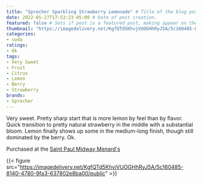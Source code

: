 ```yaml
---
title: "Sprecher Sparkling Strawberry Lemonade" # Title of the blog post.
date: 2022-05-27T17:53:23-05:00 # Date of post creation.
featured: false # Sets if post is a featured post, making appear on the home page side bar.
thumbnail: "https://imagedelivery.net/KgfQTd5KhvjVUOGHhRyJ5A/5c160485-8140-4780-9fa3-637802e8ba00/thumb"
categories:
- soda
ratings:
- Ok
tags:
- Very Sweet
- Fruit
- Citrus
- Lemon
- Berry
- Strawberry
brands:
- Sprecher
---
```


Very sweet. Pretty sharp start that is more lemon by feel than by flavor. Quick transition to pretty natural strawberry in the middle with a substantial bloom. Lemon finally shows up some in the medium-long finish, though still dominated by the berry. Ok.

Purchased at the [Saint Paul Midway Menard's](https://www.menards.com/main/storeDetails.html?store=3181)

{{< figure src="https://imagedelivery.net/KgfQTd5KhvjVUOGHhRyJ5A/5c160485-8140-4780-9fa3-637802e8ba00/public" >}}
